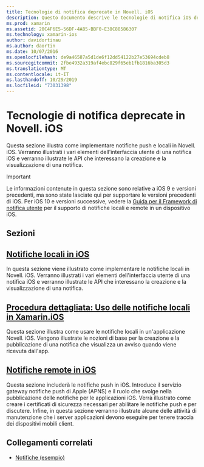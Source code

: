 ```yaml
---
title: Tecnologie di notifica deprecate in Novell. iOS
description: Questo documento descrive le tecnologie di notifica iOS deprecate a favore del framework delle notifiche utente, introdotto in iOS 10.
ms.prod: xamarin
ms.assetid: 20C4F6E5-56DF-4A85-BBF0-E38C88586307
ms.technology: xamarin-ios
author: davidortinau
ms.author: daortin
ms.date: 10/07/2016
ms.openlocfilehash: de9a46587a5d1de6f12dd54122b27e53694cdeb8
ms.sourcegitcommit: 2fbe4932a319af4ebc829f65eb1fb1816ba305d3
ms.translationtype: MT
ms.contentlocale: it-IT
ms.lasthandoff: 10/29/2019
ms.locfileid: "73031398"
---
```

# <a name="deprecated-notification-technologies-in-xamarinios"></a>Tecnologie di notifica deprecate in Novell. iOS

Questa sezione illustra come implementare notifiche push e locali in Novell. iOS. Verranno illustrati i vari elementi dell'interfaccia utente di una notifica iOS e verranno illustrate le API che interessano la creazione e la visualizzazione di una notifica.

> [!IMPORTANT]
> Le informazioni contenute in questa sezione sono relative a iOS 9 e versioni precedenti, ma sono state lasciate qui per supportare le versioni precedenti di iOS. Per iOS 10 e versioni successive, vedere la [Guida per il Framework di notifica utente](~/ios/platform/user-notifications/index.md) per il supporto di notifiche locali e remote in un dispositivo iOS.

## <a name="sections"></a>Sezioni

<a name="Local Notifications In iOS" />

## <a name="local-notifications-in-ioslocal-notifications-in-iosmd"></a>[Notifiche locali in iOS](local-notifications-in-ios.md)

In questa sezione viene illustrato come implementare le notifiche locali in Novell. iOS. Verranno illustrati i vari elementi dell'interfaccia utente di una notifica iOS e verranno illustrate le API che interessano la creazione e la visualizzazione di una notifica.

<a name="Local Notifications Walkthrough" />

## <a name="walkthrough---using-local-notifications-in-xamarinioslocal-notifications-in-ios-walkthroughmd"></a>[Procedura dettagliata: Uso delle notifiche locali in Xamarin.iOS](local-notifications-in-ios-walkthrough.md)

Questa sezione illustra come usare le notifiche locali in un'applicazione Novell. iOS. Vengono illustrate le nozioni di base per la creazione e la pubblicazione di una notifica che visualizza un avviso quando viene ricevuta dall'app.

<a name="Remote Notifications In iOS" />

## <a name="remote-notifications-in-iosremote-notifications-in-iosmd"></a>[Notifiche remote in iOS](remote-notifications-in-ios.md)

Questa sezione includerà le notifiche push in iOS. Introduce il servizio gateway notifiche push di Apple (APNS) e il ruolo che svolge nella pubblicazione delle notifiche per le applicazioni iOS. Verrà illustrato come creare i certificati di sicurezza necessari per abilitare le notifiche push e per discutere. Infine, in questa sezione verranno illustrate alcune delle attività di manutenzione che i server applicazioni devono eseguire per tenere traccia dei dispositivi mobili client.

## <a name="related-links"></a>Collegamenti correlati

- [Notifiche (esempio)](https://docs.microsoft.com/samples/xamarin/ios-samples/notifications)

